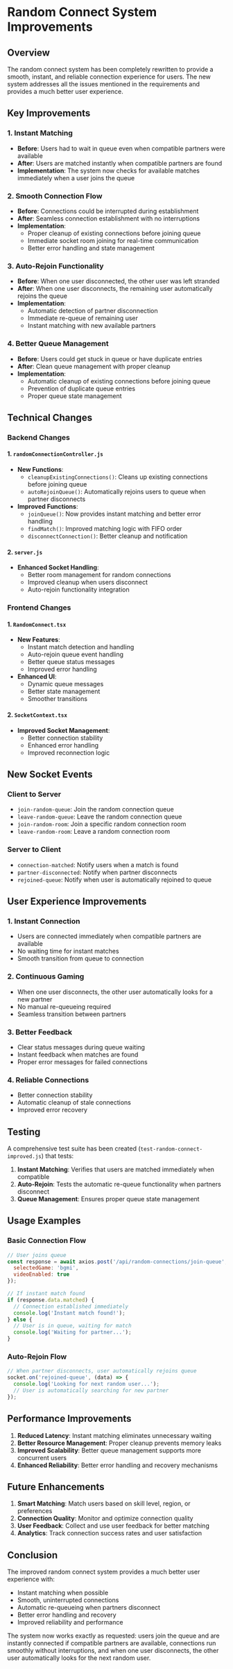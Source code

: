 # Random Connect System Improvements

## Overview
The random connect system has been completely rewritten to provide a smooth, instant, and reliable connection experience for users. The new system addresses all the issues mentioned in the requirements and provides a much better user experience.

## Key Improvements

### 1. Instant Matching
- **Before**: Users had to wait in queue even when compatible partners were available
- **After**: Users are matched instantly when compatible partners are found
- **Implementation**: The system now checks for available matches immediately when a user joins the queue

### 2. Smooth Connection Flow
- **Before**: Connections could be interrupted during establishment
- **After**: Seamless connection establishment with no interruptions
- **Implementation**: 
  - Proper cleanup of existing connections before joining queue
  - Immediate socket room joining for real-time communication
  - Better error handling and state management

### 3. Auto-Rejoin Functionality
- **Before**: When one user disconnected, the other user was left stranded
- **After**: When one user disconnects, the remaining user automatically rejoins the queue
- **Implementation**:
  - Automatic detection of partner disconnection
  - Immediate re-queue of remaining user
  - Instant matching with new available partners

### 4. Better Queue Management
- **Before**: Users could get stuck in queue or have duplicate entries
- **After**: Clean queue management with proper cleanup
- **Implementation**:
  - Automatic cleanup of existing connections before joining queue
  - Prevention of duplicate queue entries
  - Proper queue state management

## Technical Changes

### Backend Changes

#### 1. `randomConnectionController.js`
- **New Functions**:
  - `cleanupExistingConnections()`: Cleans up existing connections before joining queue
  - `autoRejoinQueue()`: Automatically rejoins users to queue when partner disconnects
- **Improved Functions**:
  - `joinQueue()`: Now provides instant matching and better error handling
  - `findMatch()`: Improved matching logic with FIFO order
  - `disconnectConnection()`: Better cleanup and notification

#### 2. `server.js`
- **Enhanced Socket Handling**:
  - Better room management for random connections
  - Improved cleanup when users disconnect
  - Auto-rejoin functionality integration

### Frontend Changes

#### 1. `RandomConnect.tsx`
- **New Features**:
  - Instant match detection and handling
  - Auto-rejoin queue event handling
  - Better queue status messages
  - Improved error handling
- **Enhanced UI**:
  - Dynamic queue messages
  - Better state management
  - Smoother transitions

#### 2. `SocketContext.tsx`
- **Improved Socket Management**:
  - Better connection stability
  - Enhanced error handling
  - Improved reconnection logic

## New Socket Events

### Client to Server
- `join-random-queue`: Join the random connection queue
- `leave-random-queue`: Leave the random connection queue
- `join-random-room`: Join a specific random connection room
- `leave-random-room`: Leave a random connection room

### Server to Client
- `connection-matched`: Notify users when a match is found
- `partner-disconnected`: Notify when partner disconnects
- `rejoined-queue`: Notify when user is automatically rejoined to queue

## User Experience Improvements

### 1. Instant Connection
- Users are connected immediately when compatible partners are available
- No waiting time for instant matches
- Smooth transition from queue to connection

### 2. Continuous Gaming
- When one user disconnects, the other user automatically looks for a new partner
- No manual re-queueing required
- Seamless transition between partners

### 3. Better Feedback
- Clear status messages during queue waiting
- Instant feedback when matches are found
- Proper error messages for failed connections

### 4. Reliable Connections
- Better connection stability
- Automatic cleanup of stale connections
- Improved error recovery

## Testing

A comprehensive test suite has been created (`test-random-connect-improved.js`) that tests:

1. **Instant Matching**: Verifies that users are matched immediately when compatible
2. **Auto-Rejoin**: Tests the automatic re-queue functionality when partners disconnect
3. **Queue Management**: Ensures proper queue state management

## Usage Examples

### Basic Connection Flow
```javascript
// User joins queue
const response = await axios.post('/api/random-connections/join-queue', {
  selectedGame: 'bgmi',
  videoEnabled: true
});

// If instant match found
if (response.data.matched) {
  // Connection established immediately
  console.log('Instant match found!');
} else {
  // User is in queue, waiting for match
  console.log('Waiting for partner...');
}
```

### Auto-Rejoin Flow
```javascript
// When partner disconnects, user automatically rejoins queue
socket.on('rejoined-queue', (data) => {
  console.log('Looking for next random user...');
  // User is automatically searching for new partner
});
```

## Performance Improvements

1. **Reduced Latency**: Instant matching eliminates unnecessary waiting
2. **Better Resource Management**: Proper cleanup prevents memory leaks
3. **Improved Scalability**: Better queue management supports more concurrent users
4. **Enhanced Reliability**: Better error handling and recovery mechanisms

## Future Enhancements

1. **Smart Matching**: Match users based on skill level, region, or preferences
2. **Connection Quality**: Monitor and optimize connection quality
3. **User Feedback**: Collect and use user feedback for better matching
4. **Analytics**: Track connection success rates and user satisfaction

## Conclusion

The improved random connect system provides a much better user experience with:
- Instant matching when possible
- Smooth, uninterrupted connections
- Automatic re-queueing when partners disconnect
- Better error handling and recovery
- Improved reliability and performance

The system now works exactly as requested: users join the queue and are instantly connected if compatible partners are available, connections run smoothly without interruptions, and when one user disconnects, the other user automatically looks for the next random user.

